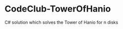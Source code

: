 CodeClub-TowerOfHanio
======================

C# solution which solves the Tower of Hanio for n disks